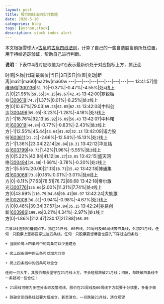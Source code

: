 ```yaml
---
layout: post
title: 股价四线法则实时数据
date: 2020-5-10
categories: blog
tags: [python,stock]
description: stock index alert
---
```



本文根据雪球大v[古泉](https://xueqiu.com/u/7148646888)的[古泉四线法则](https://xueqiu.com/7148646888/130498192)，计算了自己的一些自选股当前所处位置，用于持续追踪验证，帮助自己进行判断。

**说明**：下表中4线对应取值为`红色`表示最新价处于对应指标上方，属正面

时间|名称|代码|最新价|当日|3日|5日|位置|变动|距离|ma21|ma60|ma21w|ma60w
---|---|---|---|---|---|---|---|---
13:41:57|信维通信|[300136](https://xueqiu.com/S/SZ300136)|`61.79`|-0.37%|-0.47%|-4.55%|处`4`线上方|0|21.95%|`59.55`|`54.15`|`49.67`|`42.45`
13:42:00|寒锐钴业|[300618](https://xueqiu.com/S/SZ300618)|`74.7`|1.37%|0.01%|-8.25%|处`3`线上方|0|10.67%|79.03|`69.23`|`62.05`|`62.31`
13:42:03|中科创达|[300496](https://xueqiu.com/S/SZ300496)|`89.03`|-3.23%|-1.28%|-4.18%|处`3`线上方|-1|18.76%|92.13|`85.92`|`76.09`|`56.43`
13:42:07|中科曙光|[603019](https://xueqiu.com/S/SH603019)|`44.84`|-0.77%|-0.83%|-2.43%|处`3`线上方|-1|12.55%|45.44|`43.64`|`41.02`|`32.13`
13:42:09|诺力股份|[603611](https://xueqiu.com/S/SH603611)|`21.21`|-2.66%|-12.54%|-15.13%|处`2`线上方|-1|1.36%|23.04|22.14|`20.84`|`18.31`
13:42:12|华友钴业|[603799](https://xueqiu.com/S/SH603799)|`40.73`|1.42%|1.96%|-5.55%|处`2`线上方|0|5.22%|42.84|41.12|`38.27`|`33.85`
13:42:15|盛天网络|[300494](https://xueqiu.com/S/SZ300494)|`19.58`|-1.66%|-3.78%|-0.20%|处`2`线上方|-1|5.55%|20.00|21.13|`18.71`|`15.42`
13:42:18|博通集成|[603068](https://xueqiu.com/S/SH603068)|`73.8`|0.18%|0.01%|-3.01%|处`0`线上方|0|-8.11%|77.63|78.51|76.72|89.68
13:42:18|帝尔激光|[300776](https://xueqiu.com/S/SZ300776)|`136.66`|2.00%|11.31%|7.74%|处`4`线上方|0|43.99%|`110.79`|`94.68`|`90.41`|`86.97`
13:42:24|大族激光|[002008](https://xueqiu.com/S/SZ002008)|`36.81`|-0.94%|-0.98%|-4.67%|处`2`线上方|0|0.48%|39.34|37.57|`34.84`|`35.15`
13:42:24|兆易创新|[603986](https://xueqiu.com/S/SH603986)|`199.95`|0.21%|4.34%|-2.97%|处`1`线上方|0|-1.86%|212.47|230.17|217.88|`166.89`

```
古泉4线法则的精髓如下。抓住21日线、60日线、21周线及60周线等四条线，外加21月线，任何一只股票上涨都要穿过这四条线，任何一只股票要想爆雷也要先下穿过这四条线：

+ 当股价爬上四条线中的两条可以少量建仓

+ 爬上四条线中的三条可以加大仓位

+ 爬上四条线中的四条可以全仓

任何一只大牛，其股价都会坚守在21月线上方，不会轻易跌破21月线；相反，每跌破四条线中一条就减一些仓位：

+ 21周线可做为多空分水岭及警戒线，股价在21周线及60周线下方就要十分慎重，多看少做

+ 跌破全部四条线就要大幅减仓，甚至清仓，一旦跌破21月线，清仓观望
```